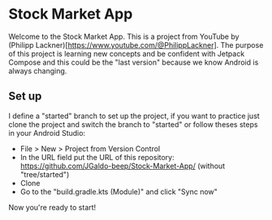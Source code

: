 # Stock Market App
Welcome to the Stock Market App. This is a project from YouTube by (Philipp Lackner)[https://www.youtube.com/@PhilippLackner].
The purpose of this project is learning new concepts and be confident with Jetpack Compose and this could be the "last version" because we know Android is always changing.

## Set up
I define a "started" branch to set up the project, if you want to practice just clone the project and switch the branch to "started" or follow theses steps in your Android Studio:

- File > New > Project from Version Control
- In the URL field put the URL of this repository: https://github.com/JGaldo-beep/Stock-Market-App/ (without "tree/started") 
- Clone
- Go to the "build.gradle.kts (Module)" and click "Sync now"

Now you're ready to start!
